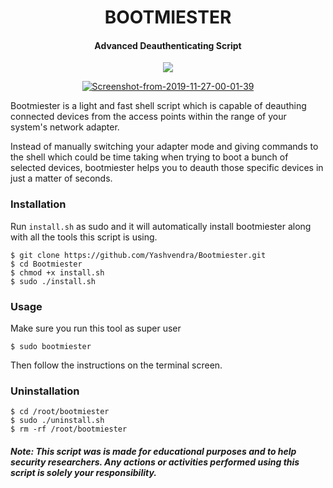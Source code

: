 <h1 align="center">BOOTMIESTER</h4>


<h4 align="center">Advanced Deauthenticating Script</h4>
<p align="center">
  <img src="https://img.shields.io/badge/contributions-welcome-brightgreen.svg?style=flat&label=Contributions&colorA=blue&colorB=black">
</p>
<p align="center"><a href="https://imgbb.com/"><img src="https://i.ibb.co/1q36m7P/Screenshot-from-2019-11-27-00-01-39.png" alt="Screenshot-from-2019-11-27-00-01-39" border="0"></a><br />
</p>
Bootmiester is a light and fast shell script which is capable of deauthing connected devices from the access points within the range of your system's network adapter. 

Instead of manually switching your adapter mode and giving commands to the shell which could be time taking when trying to boot a bunch of selected devices, bootmiester helps you to deauth those specific devices in just a matter of seconds. 

### Installation
Run `install.sh` as sudo and it will automatically install bootmiester along with all the tools this script is using.
```
$ git clone https://github.com/Yashvendra/Bootmiester.git
$ cd Bootmiester
$ chmod +x install.sh
$ sudo ./install.sh
```

### Usage
Make sure you run this tool as super user
```
$ sudo bootmiester
```
Then follow the instructions on the terminal screen.

### Uninstallation
```
$ cd /root/bootmiester
$ sudo ./uninstall.sh
$ rm -rf /root/bootmiester
```

##### Note: This script was is made for educational purposes and to help security researchers. Any actions or activities performed using this script is solely your responsibility.


